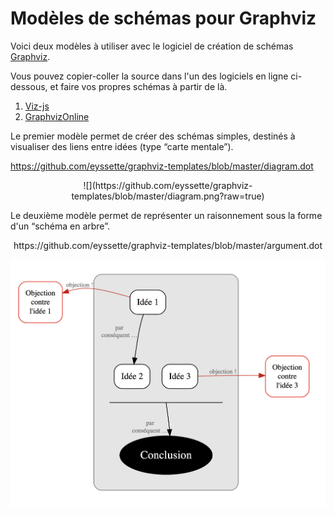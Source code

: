 # Modèles de schémas pour Graphviz

Voici deux modèles à utiliser avec le logiciel de création de schémas [Graphviz](https://graphviz.gitlab.io/).

Vous pouvez copier-coller la source dans l'un des logiciels en ligne ci-dessous, et faire vos propres schémas à partir de là.
1. [Viz-js](http://viz-js.com/)
2. [GraphvizOnline](https://dreampuf.github.io/GraphvizOnline/)

Le premier modèle permet de créer des schémas simples, destinés à visualiser des liens entre idées (type “carte mentale”).

https://github.com/eyssette/graphviz-templates/blob/master/diagram.dot

<p align="center">
![](https://github.com/eyssette/graphviz-templates/blob/master/diagram.png?raw=true)
</p>

Le deuxième modèle permet de représenter un raisonnement sous la forme d'un “schéma en arbre”.

<p align="center">
https://github.com/eyssette/graphviz-templates/blob/master/argument.dot
</p>

![](https://github.com/eyssette/graphviz-templates/blob/master/argument.png?raw=true)
